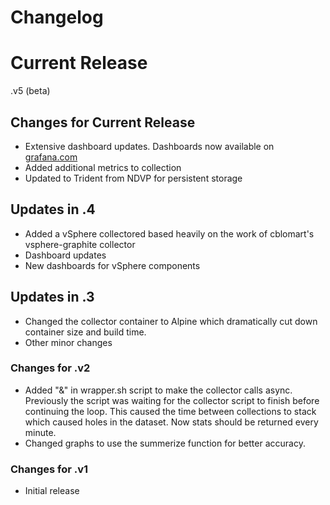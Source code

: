 # Changelog

# Current Release
.v5 (beta)

## Changes for Current Release
* Extensive dashboard updates. Dashboards now available on [grafana.com](https://grafana.com/dashboards?search=HCI)
* Added additional metrics to collection
* Updated to Trident from NDVP for persistent storage 

## Updates in .4
* Added a vSphere collectored based heavily on the work of cblomart's vsphere-graphite collector
* Dashboard updates
* New dashboards for vSphere components 

## Updates in .3
* Changed the collector container to Alpine which dramatically cut down container size and build time.
* Other minor changes

### Changes for .v2
* Added "&" in wrapper.sh script to make the collector calls async. Previously the script was waiting for the collector script to finish before continuing the loop. This caused the time between collections to stack which caused holes in the dataset. Now stats should be returned every minute.
* Changed graphs to use the summerize function for better accuracy.

### Changes for .v1
* Initial release
